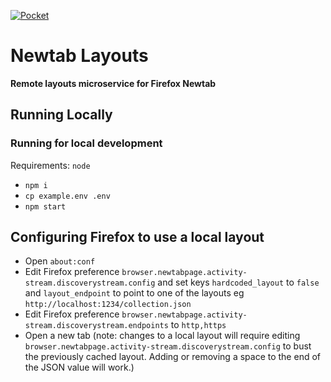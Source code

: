 [![Pocket](https://circleci.com/gh/Pocket/newtab-layouts.svg?style=svg&circle-token=cd95def39a0addb9b3ff196e29ae11d8e571f1be)](https://app.circleci.com/pipelines/github/Pocket/newtab-layouts)

# Newtab Layouts

**Remote layouts microservice for Firefox Newtab**

## Running Locally

### Running for local development

Requirements: `node`

- `npm i`
- `cp example.env .env`
- `npm start`

## Configuring Firefox to use a local layout

- Open `about:conf`
- Edit Firefox preference `browser.newtabpage.activity-stream.discoverystream.config` and set keys `hardcoded_layout` to `false` and `layout_endpoint` to point to one of the layouts eg `http://localhost:1234/collection.json`
- Edit Firefox preference `browser.newtabpage.activity-stream.discoverystream.endpoints` to `http,https`
- Open a new tab (note: changes to a local layout will require editing `browser.newtabpage.activity-stream.discoverystream.config` to bust the previously cached layout. Adding or removing a space to the end of the JSON value will work.)
